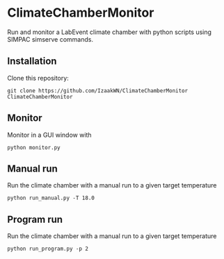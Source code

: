 # ClimateChamberMonitor
Run and monitor a LabEvent climate chamber with python scripts using SIMPAC simserve commands.

## Installation
Clone this repository:
```
git clone https://github.com/IzaakWN/ClimateChamberMonitor ClimateChamberMonitor
```

## Monitor
Monitor in a GUI window with
```
python monitor.py
```

## Manual run
Run the climate chamber with a manual run to a given target temperature
```
python run_manual.py -T 18.0
```

## Program run
Run the climate chamber with a manual run to a given target temperature
```
python run_program.py -p 2
```
